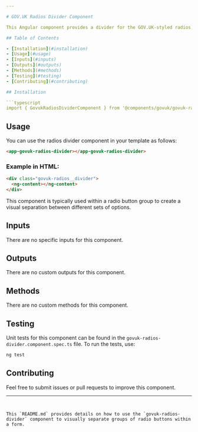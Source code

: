 ```yaml
---

# GOV.UK Radios Divider Component

This Angular component provides a divider for the GOV.UK-styled radios, helping visually separate radio button groups.

## Table of Contents

- [Installation](#installation)
- [Usage](#usage)
- [Inputs](#inputs)
- [Outputs](#outputs)
- [Methods](#methods)
- [Testing](#testing)
- [Contributing](#contributing)

## Installation

```typescript
import { GovukRadiosDividerComponent } from '@components/govuk/govuk-radio/govuk-radios-divider/govuk-radios-divider.component';
```

## Usage

You can use the radios divider component in your template as follows:

```html
<app-govuk-radios-divider></app-govuk-radios-divider>
```

### Example in HTML:

```html
<div class="govuk-radios__divider">
  <ng-content></ng-content>
</div>
```

This component is typically used within a radio button group to create a visual separation between different sets of options.

## Inputs

There are no specific inputs for this component.

## Outputs

There are no custom outputs for this component.

## Methods

There are no custom methods for this component.

## Testing

Unit tests for this component can be found in the `govuk-radios-divider.component.spec.ts` file. To run the tests, use:

```bash
ng test
```

## Contributing

Feel free to submit issues or pull requests to improve this component.

---
```


This `README.md` provides details on how to use the `govuk-radios-divider` component to visually separate groups of radio buttons within a form.
